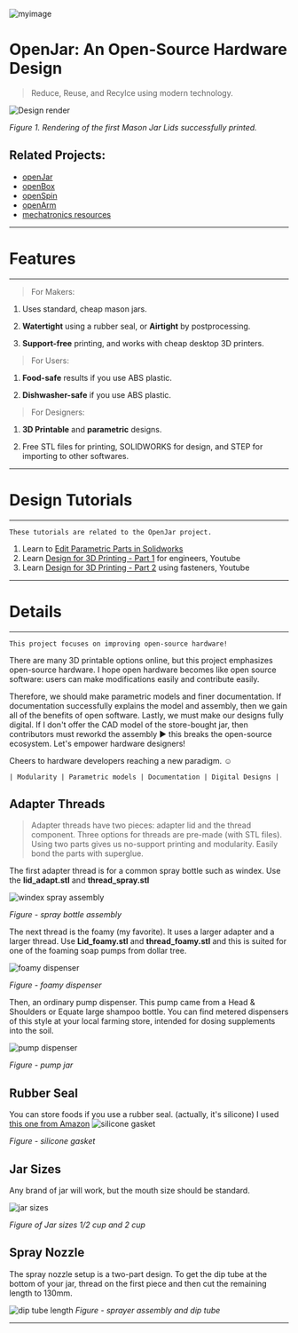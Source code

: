 ![myimage](/img/img_banner_gallery_trim.jpg ':class=header-image-full-width')

# OpenJar: An Open-Source Hardware Design

> Reduce, Reuse, and Recylce using modern technology.

![Design render](img/rend_jarsArray.jpg ':class=image-25')

_Figure 1. Rendering of the first Mason Jar Lids successfully printed._

## Related Projects:
* [openJar](https://bit.ly/openjarproject)
* [openBox](https://bit.ly/openboxproject)
* [openSpin](https://qr.page/g/2VtU8nxHXhN)
* [openArm](https://qr.page/g/2wY5JrxcciD)
* [mechatronics resources](https://qr.page/g/4ZptmdWxn5y)

---
# Features
---

> For Makers:

1. Uses standard, cheap mason jars.

2. **Watertight** using a rubber seal, or **Airtight** by postprocessing.

3. **Support-free** printing, and works with cheap desktop 3D printers.

> For Users:

1. **Food-safe** results if you use ABS plastic.

2. **Dishwasher-safe** if you use ABS plastic.

> For Designers:

1. **3D Printable** and **parametric** designs.

2. Free STL files for printing, SOLIDWORKS for design, and STEP for importing to other softwares.

---
# Design Tutorials
---

```
These tutorials are related to the OpenJar project.
```
1. Learn to [Edit Parametric Parts in Solidworks](https://grabcad.com/tutorials/how-to-edit-parametric-parts-solidworks)
2. Learn [Design for 3D Printing - Part 1](https://youtu.be/HYnm2MD0Nks) for engineers, Youtube
3. Learn [Design for 3D Printing - Part 2](https://youtu.be/LMyhFwJscI0) using fasteners, Youtube

---
# Details
---

```
This project focuses on improving open-source hardware!
```

There are many 3D printable options online, but this project emphasizes open-source hardware.  I hope open hardware becomes like open source software: users can make modifications easily and contribute easily.

Therefore, we should make parametric models and finer documentation.  If documentation successfully explains the model and assembly, then we gain all of the benefits of open software. Lastly, we must make our designs fully digital. If I don't offer the CAD model of the store-bought jar, then contributors must reworkd the assembly ► this breaks the open-source ecosystem. Let's empower hardware designers! 

Cheers to hardware developers reaching a new paradigm. ☺

```
| Modularity | Parametric models | Documentation | Digital Designs | 
```

## Adapter Threads <br>


>Adapter threads have two pieces: adapter lid and the thread component.  Three options for threads are pre-made (with STL files).  Using two parts gives us no-support printing and modularity.  Easily bond the parts with superglue.


The first adapter thread is for a common spray bottle such as windex.  Use the **lid_adapt.stl** and **thread_spray.stl**

![windex spray assembly](https://d2t1xqejof9utc.cloudfront.net/screenshots/pics/5d5ee6d4e2c91ff5ddf7f72ecf03dda1/large.jpg ':class=image-25')

_Figure - spray bottle assembly_

The next thread is the foamy (my favorite).  It uses a larger adapter and a larger thread. Use **Lid_foamy.stl** and **thread_foamy.stl** and this is suited for one of the foaming soap pumps from dollar tree.

![foamy dispenser](https://d2t1xqejof9utc.cloudfront.net/screenshots/pics/0e301b40c55337cb42571cf4b019824a/large.jpg ':class=image-25')

_Figure - foamy dispenser_

Then, an ordinary pump dispenser.  This pump came from a Head & Shoulders or Equate large shampoo bottle.  You can find metered dispensers of this style at your local farming store, intended for dosing supplements into the soil.

![pump dispenser](img/img_pumpJar.jpg ':class=image-25')

_Figure - pump jar_


## Rubber Seal <br>

You can store foods if you use a rubber seal. (actually, it's silicone)  I used [this one from Amazon](https://www.amazon.com/gp/product/B07TY28LZV/ref=ppx_yo_dt_b_search_asin_title?ie=UTF8&psc=1)
![silicone gasket](https://d2t1xqejof9utc.cloudfront.net/screenshots/pics/4ef7b5d7b7dfd6a7d94dbe8c128466e2/large.jpg)

_Figure - silicone gasket_

## Jar Sizes


Any brand of jar will work, but the mouth size should be standard.

![jar sizes](img/img_jarSizes.jpg ':class=image-25')

_Figure of Jar sizes 1/2 cup and 2 cup_


## Spray Nozzle


The spray nozzle setup is a two-part design.  To get the dip tube at the bottom of your jar, thread on the first piece and then cut the remaining length to 130mm.

![dip tube length](https://d2t1xqejof9utc.cloudfront.net/screenshots/pics/1789e0103e3ff3923c5b252176b52948/original.jpg)
_Figure - sprayer assembly and dip tube_

---
